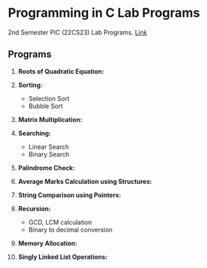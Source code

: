 # Programming in C Lab Programs

2nd Semester PIC (22CS23) Lab Programs. [Link](https://piclab.streamlit.app/)

## Programs

1. **Roots of Quadratic Equation:**

2. **Sorting:**
   - Selection Sort
   - Bubble Sort

3. **Matrix Multiplication:**

4. **Searching:**
   - Linear Search
   - Binary Search
     
5. **Palindrome Check:**

6. **Average Marks Calculation using Structures:**

7. **String Comparison using Pointers:**

8. **Recursion:**
   - GCD, LCM calculation
   - Binary to decimal conversion

9. **Memory Allocation:**

10. **Singly Linked List Operations:**




